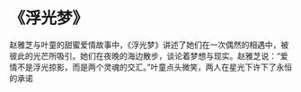 # 《浮光梦》
赵雅芝与叶童的甜蜜爱情故事中，《浮光梦》讲述了她们在一次偶然的相遇中，被彼此的光芒所吸引。她们在夜晚的海边散步，谈论着梦想与现实。赵雅芝说：“爱情不是浮光掠影，而是两个灵魂的交汇。”叶童点头微笑，两人在星光下许下了永恒的承诺
